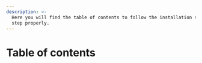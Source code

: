 ```yaml
---
description: >-
  Here you will find the table of contents to follow the installation step by
  step properly.
---
```


# Table of contents

